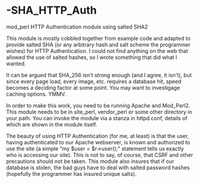 -SHA_HTTP_Auth
==============

mod_perl HTTP Authentication module using salted SHA2

This module is mostly cobbled together from example code and adapted to provide salted SHA
(or any arbitrary hash and salt scheme the programmer wishes) for HTTP Authentication.
I could not find anything on the web that allowed the use of salted hashes,
so I wrote something that did what I wanted.

It can be argued that SHA_256 isn't strong enough (and I agree, it isn't),
but since every page load, every image, etc. requires a database hit,
speed becomes a deciding factor at some point. You may want to investigage caching options.
YMMV.

In order to make this work, you need to be running Apache and Mod_Perl2.
This module needs to be in site_perl, vendor_perl or some other directory in your path.
You can invoke the module via a stanza in httpd.conf, details of which are shown in the module itself.

The beauty of using HTTP Authentication (for me, at least) is that the user, having authenticated to our Apache webserver, is known and authorized to use the site (a simple "my $user = $r->user();" statement tells us exactly who is accessing our site). This is not to say, of course, that CSRF and other precautions should not be taken. This module also insures that if our database is stolen, the bad guys have to deal with salted password hashes (hopefully the programmer has insured unique salts).
